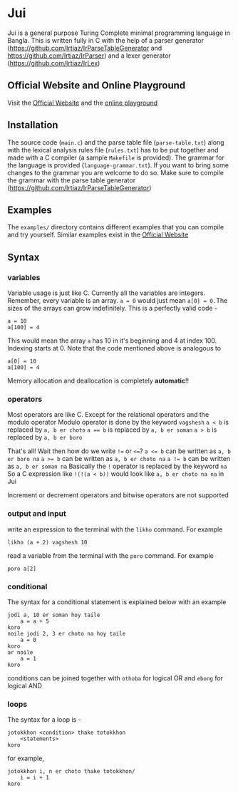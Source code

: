 # Jui
Jui is a general purpose Turing Complete minimal programming language in Bangla. This is written fully in C with the help of a parser generator (https://github.com/Irtiaz/IrParseTableGenerator and https://github.com/Irtiaz/IrParser) and a lexer generator (https://github.com/Irtiaz/IrLex)

## Official Website and Online Playground
Visit the [Official Website](https://jui-7cof.onrender.com/) and the [online playground](https://jui-7cof.onrender.com/playground)

## Installation
The source code (`main.c`) and the parse table file (`parse-table.txt`) along with the lexical analysis rules file (`rules.txt`) has to be put together and made with a C compiler (a sample `Makefile` is provided). The grammar for the language is provided (`language-grammar.txt`). If you want to bring some changes to the grammar you are welcome to do so. Make sure to compile the grammar with the parse table generator (https://github.com/Irtiaz/IrParseTableGenerator)

## Examples
The `examples/` directory contains different examples that you can compile and try yourself. Similar examples exist in the [Official Website](https://jui-7cof.onrender.com/)

## Syntax
### variables
Variable usage is just like C. Currently all the variables are integers.
Remember, every variable is an array. `a = 0` would just mean `a[0] = 0.`The sizes of the arrays can grow indefinitely. This is a perfectly valid code - 
```
a = 10
a[100] = 4
```
This would mean the array `a` has 10 in it's beginning and 4 at index 100. Indexing starts at 0. Note that the code mentioned above is analogous to
```
a[0] = 10
a[100] = 4
```
Memory allocation and deallocation is completely **automatic**!!

### operators
Most operators are like C. Except for the relational operators and the modulo operator
Modulo operator is done by the keyword `vagshesh`
`a < b` is replaced by `a, b er choto`
`a == b` is replaced by `a, b er soman`
`a > b` is replaced by `a, b er boro`

That's all! Wait then how do we write `!=` or `<=`?
`a <= b` can be written as `a, b er boro na`
`a >= b` can be written as `a, b er choto na`
`a != b` can be written as `a, b er soman na`
Basically the `!` operator is replaced by the keyword `na`
So a C expression like `!(!(a < b))` would look like `a, b er choto na na` in Jui

Increment or decrement operators and bitwise operators are not supported

### output and input
write an expression to the terminal with the `likho` command. For example
```
likho (a + 2) vagshesh 10
```
read a variable from the terminal with the `poro` command. For example
```
poro a[2]
```

### conditional
The syntax for a conditional statement is explained below with an example 
```
jodi a, 10 er soman hoy taile
	a = a + 5
koro
noile jodi 2, 3 er choto na hoy taile
	a = 0
koro
ar noile
	a = 1
koro
```
conditions can be joined together with `othoba` for logical OR and `ebong` for logical AND

### loops
The syntax for a loop is - 
```
jotokkhon <condition> thake totokkhon
	<statements>
koro
```
for example,
```
jotokkhon i, n er choto thake totokkhon/
	i = i + 1
koro
```


